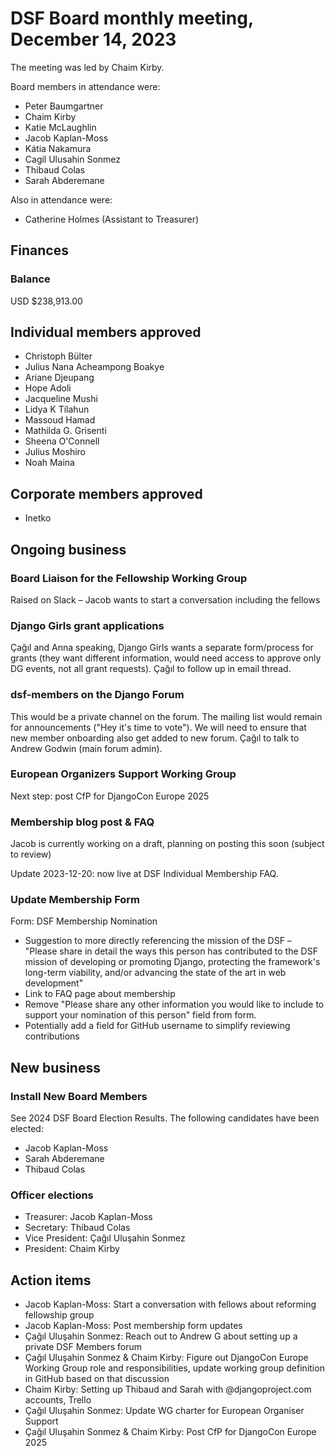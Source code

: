 # DSF Board monthly meeting, December 14, 2023

The meeting was led by Chaim Kirby.

Board members in attendance were:

- Peter Baumgartner
- Chaim Kirby
- Katie McLaughlin
- Jacob Kaplan-Moss
- Kátia Nakamura
- Cagil Ulusahin Sonmez
- Thibaud Colas
- Sarah Abderemane

Also in attendance were:

- Catherine Holmes (Assistant to Treasurer)

## Finances

### Balance

USD $238,913.00

## Individual members approved

- Christoph Bülter
- Julius Nana Acheampong Boakye
- Ariane Djeupang
- Hope Adoli
- Jacqueline Mushi
- Lidya K Tilahun
- Massoud Hamad
- Mathilda G. Grisenti
- Sheena O'Connell
- Julius Moshiro
- Noah Maina

## Corporate members approved

- Inetko

## Ongoing business

### Board Liaison for the Fellowship Working Group

Raised on Slack – Jacob wants to start a conversation including the fellows

### Django Girls grant applications

Çağıl and Anna speaking, Django Girls wants a separate form/process for grants (they want different information, would need access to approve only DG events, not all grant requests). Çağıl to follow up in email thread.

### dsf-members on the Django Forum

This would be a private channel on the forum. The mailing list would remain for announcements ("Hey it's time to vote"). We will need to ensure that new member onboarding also get added to new forum. Çağıl to talk to Andrew Godwin (main forum admin).

### European Organizers Support Working Group

Next step: post CfP for DjangoCon Europe 2025

### Membership blog post & FAQ

Jacob is currently working on a draft, planning on posting this soon (subject to review)

Update 2023-12-20: now live at DSF Individual Membership FAQ.

### Update Membership Form

Form: DSF Membership Nomination

- Suggestion to more directly referencing the mission of the DSF – "Please share in detail the ways this person has contributed to the DSF mission of developing or promoting Django, protecting the framework's long-term viability, and/or advancing the state of the art in web development"
- Link to FAQ page about membership
- Remove "Please share any other information you would like to include to support your nomination of this person" field from form.
- Potentially add a field for GitHub username to simplify reviewing contributions

## New business

### Install New Board Members

See 2024 DSF Board Election Results. The following candidates have been elected:

- Jacob Kaplan-Moss
- Sarah Abderemane
- Thibaud Colas

### Officer elections

- Treasurer: Jacob Kaplan-Moss
- Secretary: Thibaud Colas
- Vice President: Çağıl Uluşahin Sonmez
- President: Chaim Kirby

## Action items

- Jacob Kaplan-Moss: Start a conversation with fellows about reforming fellowship group
- Jacob Kaplan-Moss: Post membership form updates
- Çağıl Uluşahin Sonmez: Reach out to Andrew G about setting up a private DSF Members forum
- Çağıl Uluşahin Sonmez & Chaim Kirby: Figure out DjangoCon Europe Working Group role and responsibilities, update working group definition in GitHub based on that discussion
- Chaim Kirby: Setting up Thibaud and Sarah with @djangoproject.com accounts, Trello
- Çağıl Uluşahin Sonmez: Update WG charter for European Organiser Support
- Çağıl Uluşahin Sonmez & Chaim Kirby: Post CfP for DjangoCon Europe 2025
